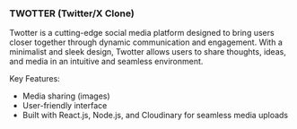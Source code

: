 ### TWOTTER (Twitter/X Clone)

Twotter is a cutting-edge social media platform designed to bring users closer together through dynamic communication and engagement. With a minimalist and sleek design, Twotter allows users to share thoughts, ideas, and media in an intuitive and seamless environment.

Key Features:

- Media sharing (images)
- User-friendly interface
- Built with React.js, Node.js, and Cloudinary for seamless media uploads